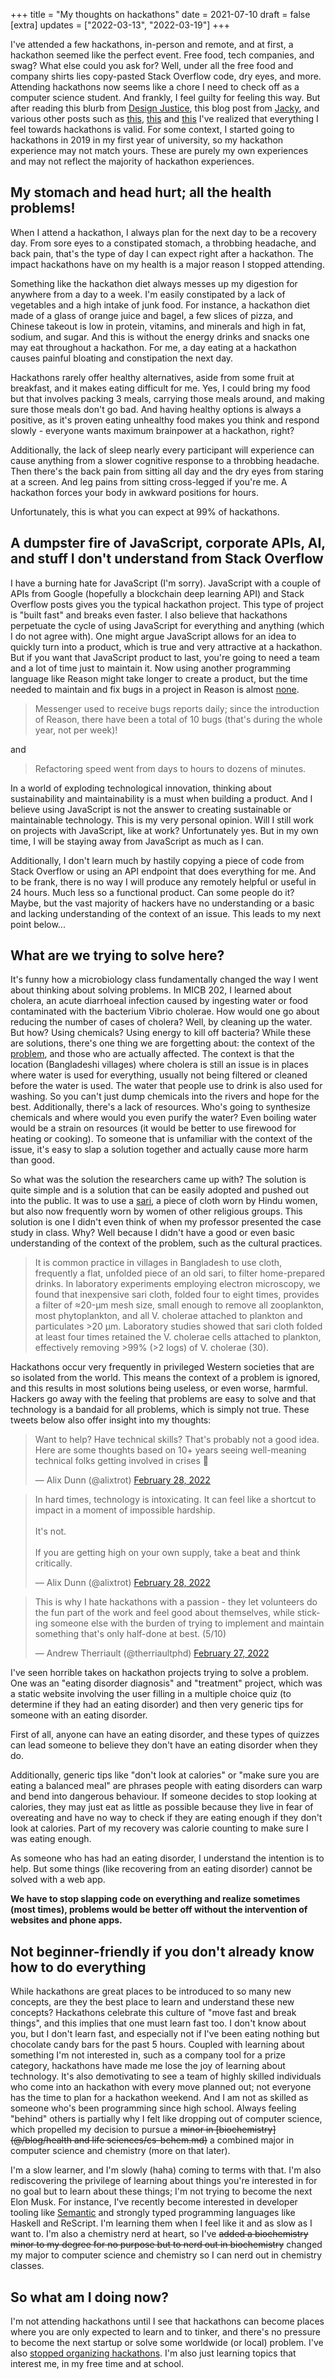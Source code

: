 +++
title = "My thoughts on hackathons"
date = 2021-07-10
draft = false
[extra]
updates = ["2022-03-13", "2022-03-19"]
+++

I've attended a few hackathons, in-person and remote, and at first, a hackathon seemed like the perfect event. Free food, tech companies, and swag? What else could you ask for? Well, under all the free food and company shirts lies copy-pasted Stack Overflow code, dry eyes, and more. Attending hackathons now seems like a chore I need to check off as a computer science student. And frankly, I feel guilty for feeling this way. But after reading this blurb from [Design Justice](https://files.slack.com/files-pri/T01V91WKPRS-F0237LNNB25/image.png), this blog post from [Jacky](https://jzhao.xyz/posts/hackathons/?ref=home), and various other posts such as [this](https://www.quora.com/Why-might-someone-really-like-programming-contests-but-have-no-desire-to-go-to-a-hackathon), [this](https://dev.to/shobhitic/why-i-am-not-going-to-attend-hackathons-anymore-2896) and [this](https://thedailytexan.com/2018/05/02/fall-out-of-love-with-the-hackathon/) I've realized that everything I feel towards hackathons is valid. For some context, I started going to hackathons in 2019 in my first year of university, so my hackathon experience may not match yours. These are purely my own experiences and may not reflect the majority of hackathon experiences.

## My stomach and head hurt; all the health problems!
When I attend a hackathon, I always plan for the next day to be a recovery day. From sore eyes to a constipated stomach, a throbbing headache, and back pain, that's the type of day I can expect right after a hackathon. The impact hackathons have on my health is a major reason I stopped attending. 

Something like the hackathon diet always messes up my digestion for anywhere from a day to a week. I'm easily constipated by a lack of vegetables and a high intake of junk food. For instance, a hackathon diet made of a glass of orange juice and bagel, a few slices of pizza, and Chinese takeout is low in protein, vitamins, and minerals and high in fat, sodium, and sugar. And this is without the energy drinks and snacks one may eat throughout a hackathon. For me, a day eating at a hackathon causes painful bloating and constipation the next day. 

Hackathons rarely offer healthy alternatives, aside from some fruit at breakfast, and it makes eating difficult for me. Yes, I could bring my food but that involves packing 3 meals, carrying those meals around, and making sure those meals don't go bad. And having healthy options is always a positive, as it's proven eating unhealthy food makes you think and respond slowly - everyone wants maximum brainpower at a hackathon, right?

Additionally, the lack of sleep nearly every participant will experience can cause anything from a slower cognitive response to a throbbing headache. Then there's the back pain from sitting all day and the dry eyes from staring at a screen. And leg pains from sitting cross-legged if you're me. A hackathon forces your body in awkward positions for hours. 

Unfortunately, this is what you can expect at 99% of hackathons. 

## A dumpster fire of JavaScript, corporate APIs, AI, and stuff I don't understand from Stack Overflow
I have a burning hate for JavaScript (I'm sorry). JavaScript with a couple of APIs from Google (hopefully a blockchain deep learning API) and Stack Overflow posts gives you the typical hackathon project. This type of project is "built fast" and breaks even faster. I also believe that hackathons perpetuate the cycle of using JavaScript for everything and anything (which I do not agree with). One might argue JavaScript allows for an idea to quickly turn into a product, which is true and very attractive at a hackathon. But if you want that JavaScript product to last, you're going to need a team and a lot of time just to maintain it. Now using another programming language like Reason might take longer to create a product, but the time needed to maintain and fix bugs in a project in Reason is almost [none](https://reasonml.github.io/blog/2017/09/08/messenger-50-reason). 

> Messenger used to receive bugs reports daily; since the introduction of Reason, there have been a total of 10 bugs (that's during the whole year, not per week)! 

and 

> Refactoring speed went from days to hours to dozens of minutes. 

In a world of exploding technological innovation, thinking about sustainability and maintainability is a must when building a product. And I believe using JavaScript is not the answer to creating sustainable or maintainable technology. This is my very personal opinion. Will I still work on projects with JavaScript, like at work? Unfortunately yes. But in my own time, I will be staying away from JavaScript as much as I can. 

Additionally, I don't learn much by hastily copying a piece of code from Stack Overflow or using an API endpoint that does everything for me. And to be frank, there is no way I will produce any remotely helpful or useful in 24 hours. Much less so a functional product. Can some people do it? Maybe, but the vast majority of hackers have no understanding or a basic and lacking understanding of the context of an issue. This leads to my next point below...

## What are we trying to solve here?
It's funny how a microbiology class fundamentally changed the way I went about thinking about solving problems. In MICB 202, I learned about cholera, an acute diarrhoeal infection caused by ingesting water or food contaminated with the bacterium Vibrio cholerae. How would one go about reducing the number of cases of cholera? Well, by cleaning up the water. But how? Using chemicals? Using energy to kill off bacteria? While these are solutions, there's one thing we are forgetting about: the context of the [problem](https://www.pnas.org/content/100/3/1051), and those who are actually affected. The context is that the location (Bangladeshi villages) where cholera is still an issue is in places where water is used for everything, usually not being filtered or cleaned before the water is used. The water that people use to drink is also used for washing. So you can't just dump chemicals into the rivers and hope for the best. Additionally, there's a lack of resources. Who's going to synthesize chemicals and where would you even purify the water? Even boiling water would be a strain on resources (it would be better to use firewood for heating or cooking). To someone that is unfamiliar with the context of the issue, it's easy to slap a solution together and actually cause more harm than good.

So what was the solution the researchers came up with? The solution is quite simple and is a solution that can be easily adopted and pushed out into the public. It was to use a [sari](https://www.encyclopedia.com/places/asia/iranian-political-geography/sari), a piece of cloth worn by Hindu women, but also now frequently worn by women of other religious groups. This solution is one I didn't even think of when my professor presented the case study in class. Why? Well because I didn't have a good or even basic understanding of the context of the problem, such as the cultural practices.

> It is common practice in villages in Bangladesh to use cloth, frequently a flat, unfolded piece of an old sari, to filter home-prepared drinks. In laboratory experiments employing electron microscopy, we found that inexpensive sari cloth, folded four to eight times, provides a filter of ≈20-μm mesh size, small enough to remove all zooplankton, most phytoplankton, and all V. cholerae attached to plankton and particulates >20 μm. Laboratory studies showed that sari cloth folded at least four times retained the V. cholerae cells attached to plankton, effectively removing >99% (>2 logs) of V. cholerae (30).

Hackathons occur very frequently in privileged Western societies that are so isolated from the world. This means the context of a problem is ignored, and this results in most solutions being useless, or even worse, harmful. Hackers go away with the feeling that problems are easy to solve and that technology is a bandaid for all problems, which is simply not true. These tweets below also offer insight into my thoughts:

<blockquote class="twitter-tweet"><p lang="en" dir="ltr">Want to help? Have technical skills? That&#39;s probably not a good idea. Here are some thoughts based on 10+ years seeing well-meaning technical folks getting involved in crises 🧵</p>&mdash; Alix Dunn (@alixtrot) <a href="https://twitter.com/alixtrot/status/1498217959654895618?ref_src=twsrc%5Etfw">February 28, 2022</a></blockquote> <script async src="https://platform.twitter.com/widgets.js" charset="utf-8"></script>

<blockquote class="twitter-tweet"><p lang="en" dir="ltr">In hard times, technology is intoxicating. It can feel like a shortcut to impact in a moment of impossible hardship. <br><br>It&#39;s not. <br><br>If you are getting high on your own supply, take a beat and think critically.</p>&mdash; Alix Dunn (@alixtrot) <a href="https://twitter.com/alixtrot/status/1498217964855869442?ref_src=twsrc%5Etfw">February 28, 2022</a></blockquote> <script async src="https://platform.twitter.com/widgets.js" charset="utf-8"></script>

<blockquote class="twitter-tweet"><p lang="en" dir="ltr">This is why I hate hackathons with a passion - they let volunteers do the fun part of the work and feel good about themselves, while sticking someone else with the burden of trying to implement and maintain something that&#39;s only half-done at best. (5/10)</p>&mdash; Andrew Therriault (@therriaultphd) <a href="https://twitter.com/therriaultphd/status/1497752571238400001?ref_src=twsrc%5Etfw">February 27, 2022</a></blockquote> <script async src="https://platform.twitter.com/widgets.js" charset="utf-8"></script>

I've seen horrible takes on hackathon projects trying to solve a problem. One was an "eating disorder diagnosis" and "treatment" project, which was a static website involving the user filling in a multiple choice quiz (to determine if they had an eating disorder) and then very generic tips for someone with an eating disorder. 

First of all, anyone can have an eating disorder, and these types of quizzes can lead someone to believe they don't have an eating disorder when they do. 

Additionally, generic tips like "don't look at calories" or "make sure you are eating a balanced meal" are phrases people with eating disorders can warp and bend into dangerous behaviour. If someone decides to stop looking at calories, they may just eat as little as possible because they live in fear of overeating and have no way to check if they are eating enough if they don't look at calories. Part of my recovery was calorie counting to make sure I was eating enough.

As someone who has had an eating disorder, I understand the intention is to help. But some things (like recovering from an eating disorder) cannot be solved with a web app.

**We have to stop slapping code on everything and realize sometimes (most times), problems would be better off without the intervention of websites and phone apps.**

## Not beginner-friendly if you don't already know how to do everything
While hackathons are great places to be introduced to so many new concepts, are they the best place to learn and understand these new concepts? Hackathons celebrate this culture of "move fast and break things", and this implies that one must learn fast too. I don't know about you, but I don't learn fast, and especially not if I've been eating nothing but chocolate candy bars for the past 5 hours. Coupled with learning about something I'm not interested in, such as a company tool for a prize category, hackathons have made me lose the joy of learning about technology. It's also demotivating to see a team of highly skilled individuals who come into an hackathon with every move planned out; not everyone has the time to plan for a hackathon weekend. And I am not as skilled as someone who's been programming since high school. Always feeling "behind" others is partially why I felt like dropping out of computer science, which propelled my decision to pursue a <s>minor in [biochemistry](@/blog/health and life sciences/cs-bchem.md)</s> a combined major in computer science and chemistry (more on that later). 

I'm a slow learner, and I'm slowly (haha) coming to terms with that. I'm also rediscovering the privilege of learning about things you're interested in for no goal but to learn about these things; I'm not trying to become the next Elon Musk. For instance, I've recently become interested in developer tooling like [Semantic](https://github.com/github/semantic) and strongly typed programming languages like Haskell and ReScript. I'm learning them when I feel like it and as slow as I want to. I'm also a chemistry nerd at heart, so I've <s>added a biochemistry minor to my degree for no purpose but to nerd out in biochemistry</s> changed my major to computer science and chemistry so I can nerd out in chemistry classes. 

## So what am I doing now?
I'm not attending hackathons until I see that hackathons can become places where you are only expected to learn and to tinker, and there's no pressure to become the next startup or solve some worldwide (or local) problem. I've also [stopped organizing hackathons](/blog/leaving-extrac/). I'm also just learning topics that interest me, in my free time and at school.
